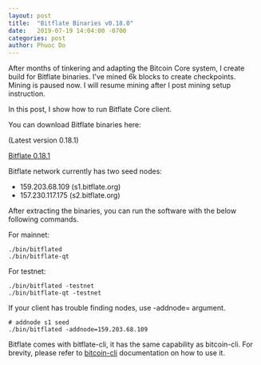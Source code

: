 ```yaml
---
layout: post
title:  "Bitflate Binaries v0.18.0"
date:   2019-07-19 14:04:00 -0700
categories: post
author: Phuoc Do
---
```


After months of tinkering and adapting the Bitcoin Core system, I create build for Bitflate binaries.
I've mined 6k blocks to create checkpoints. Mining is paused now. I will resume mining after I post
mining setup instruction.

In this post, I show how to run Bitflate Core client.

You can download Bitflate binaries here:

(Latest version 0.18.1)

[Bitflate 0.18.1](https://github.com/bitflate/bitflate/releases/tag/v0.18.1)

Bitflate network currently has two seed nodes:

- 159.203.68.109 (s1.bitflate.org)
- 157.230.117.175 (s2.bitflate.org)

After extracting the binaries, you can run the software with the below following commands.

For mainnet:

```
./bin/bitflated
./bin/bitflate-qt
```

For testnet:

```
./bin/bitflated -testnet
./bin/bitflate-qt -testnet
```

If your client has trouble finding nodes, use -addnode= argument.

```
# addnode s1 seed
./bin/bitflated -addnode=159.203.68.109
```

Bitflate comes with bitflate-cli, it has the same capability as bitcoin-cli. For brevity,
please refer to [bitcoin-cli](https://en.bitcoin.it/wiki/Original_Bitcoin_client/API_calls_list) documentation on how to use it.